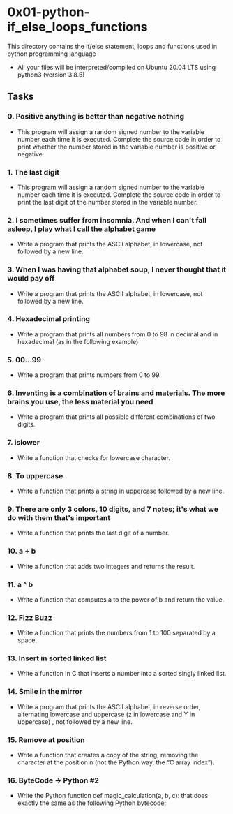 # 0x01-python-if_else_loops_functions

This directory contains the if/else statement, loops and functions used in python programming language

- All your files will be interpreted/compiled on Ubuntu 20.04 LTS using python3 (version 3.8.5)

## Tasks

### 0. Positive anything is better than negative nothing

- This program will assign a random signed number to the variable number each time it is executed. Complete the source code in order to print whether the number stored in the variable number is positive or negative.

### 1. The last digit

- This program will assign a random signed number to the variable number each time it is executed. Complete the source code in order to print the last digit of the number stored in the variable number.

### 2. I sometimes suffer from insomnia. And when I can't fall asleep, I play what I call the alphabet game

- Write a program that prints the ASCII alphabet, in lowercase, not followed by a new line.

### 3. When I was having that alphabet soup, I never thought that it would pay off

- Write a program that prints the ASCII alphabet, in lowercase, not followed by a new line.

### 4. Hexadecimal printing

- Write a program that prints all numbers from 0 to 98 in decimal and in hexadecimal (as in the following example)

### 5. 00...99

- Write a program that prints numbers from 0 to 99.

### 6. Inventing is a combination of brains and materials. The more brains you use, the less material you need

- Write a program that prints all possible different combinations of two digits.

### 7. islower

- Write a function that checks for lowercase character.

### 8. To uppercase

- Write a function that prints a string in uppercase followed by a new line.

### 9. There are only 3 colors, 10 digits, and 7 notes; it's what we do with them that's important

- Write a function that prints the last digit of a number.

### 10. a + b

- Write a function that adds two integers and returns the result.

### 11. a ^ b

- Write a function that computes a to the power of b and return the value.

### 12. Fizz Buzz

- Write a function that prints the numbers from 1 to 100 separated by a space.

### 13. Insert in sorted linked list

- Write a function in C that inserts a number into a sorted singly linked list.

### 14. Smile in the mirror

- Write a program that prints the ASCII alphabet, in reverse order, alternating lowercase and uppercase (z in lowercase and Y in uppercase) , not followed by a new line.

### 15. Remove at position

- Write a function that creates a copy of the string, removing the character at the position n (not the Python way, the “C array index”).

### 16. ByteCode -> Python #2

- Write the Python function def magic_calculation(a, b, c): that does exactly the same as the following Python bytecode:
